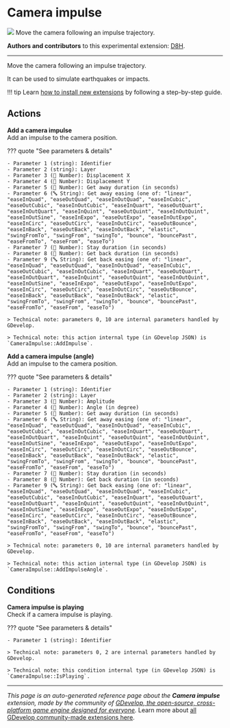 # Camera impulse

<img src="https://resources.gdevelop-app.com/assets/Icons/Glyphster Pack/Master/SVG/Arrows/Arrows_thin_arrow_up_down_directions.svg" class="extension-icon"></img>
Move the camera following an impulse trajectory.

**Authors and contributors** to this experimental extension: [D8H](https://gd.games/D8H).

---

Move the camera following an impulse trajectory.

It can be used to simulate earthquakes or impacts.

!!! tip
    Learn [how to install new extensions](/gdevelop5/extensions/search) by following a step-by-step guide.

## Actions

**Add a camera impulse**  
Add an impulse to the camera position.

??? quote "See parameters & details"

    - Parameter 1 (string): Identifier
    - Parameter 2 (string): Layer
    - Parameter 3 (🔢 Number): Displacement X
    - Parameter 4 (🔢 Number): Displacement Y
    - Parameter 5 (🔢 Number): Get away duration (in seconds)
    - Parameter 6 (🔤 String): Get away easing (one of: "linear", "easeInQuad", "easeOutQuad", "easeInOutQuad", "easeInCubic", "easeOutCubic", "easeInOutCubic", "easeInQuart", "easeOutQuart", "easeInOutQuart", "easeInQuint", "easeOutQuint", "easeInOutQuint", "easeInOutSine", "easeInExpo", "easeOutExpo", "easeInOutExpo", "easeInCirc", "easeOutCirc", "easeInOutCirc", "easeOutBounce", "easeInBack", "easeOutBack", "easeInOutBack", "elastic", "swingFromTo", "swingFrom", "swingTo", "bounce", "bouncePast", "easeFromTo", "easeFrom", "easeTo")
    - Parameter 7 (🔢 Number): Stay duration (in seconds)
    - Parameter 8 (🔢 Number): Get back duration (in seconds)
    - Parameter 9 (🔤 String): Get back easing (one of: "linear", "easeInQuad", "easeOutQuad", "easeInOutQuad", "easeInCubic", "easeOutCubic", "easeInOutCubic", "easeInQuart", "easeOutQuart", "easeInOutQuart", "easeInQuint", "easeOutQuint", "easeInOutQuint", "easeInOutSine", "easeInExpo", "easeOutExpo", "easeInOutExpo", "easeInCirc", "easeOutCirc", "easeInOutCirc", "easeOutBounce", "easeInBack", "easeOutBack", "easeInOutBack", "elastic", "swingFromTo", "swingFrom", "swingTo", "bounce", "bouncePast", "easeFromTo", "easeFrom", "easeTo")

    > Technical note: parameters 0, 10 are internal parameters handled by GDevelop.

    > Technical note: this action internal type (in GDevelop JSON) is `CameraImpulse::AddImpulse`.

**Add a camera impulse (angle)**  
Add an impulse to the camera position.

??? quote "See parameters & details"

    - Parameter 1 (string): Identifier
    - Parameter 2 (string): Layer
    - Parameter 3 (🔢 Number): Amplitude
    - Parameter 4 (🔢 Number): Angle (in degree)
    - Parameter 5 (🔢 Number): Get away duration (in seconds)
    - Parameter 6 (🔤 String): Get away easing (one of: "linear", "easeInQuad", "easeOutQuad", "easeInOutQuad", "easeInCubic", "easeOutCubic", "easeInOutCubic", "easeInQuart", "easeOutQuart", "easeInOutQuart", "easeInQuint", "easeOutQuint", "easeInOutQuint", "easeInOutSine", "easeInExpo", "easeOutExpo", "easeInOutExpo", "easeInCirc", "easeOutCirc", "easeInOutCirc", "easeOutBounce", "easeInBack", "easeOutBack", "easeInOutBack", "elastic", "swingFromTo", "swingFrom", "swingTo", "bounce", "bouncePast", "easeFromTo", "easeFrom", "easeTo")
    - Parameter 7 (🔢 Number): Stay duration (in seconds)
    - Parameter 8 (🔢 Number): Get back duration (in seconds)
    - Parameter 9 (🔤 String): Get back easing (one of: "linear", "easeInQuad", "easeOutQuad", "easeInOutQuad", "easeInCubic", "easeOutCubic", "easeInOutCubic", "easeInQuart", "easeOutQuart", "easeInOutQuart", "easeInQuint", "easeOutQuint", "easeInOutQuint", "easeInOutSine", "easeInExpo", "easeOutExpo", "easeInOutExpo", "easeInCirc", "easeOutCirc", "easeInOutCirc", "easeOutBounce", "easeInBack", "easeOutBack", "easeInOutBack", "elastic", "swingFromTo", "swingFrom", "swingTo", "bounce", "bouncePast", "easeFromTo", "easeFrom", "easeTo")

    > Technical note: parameters 0, 10 are internal parameters handled by GDevelop.

    > Technical note: this action internal type (in GDevelop JSON) is `CameraImpulse::AddImpulseAngle`.

## Conditions

**Camera impulse is playing**  
Check if a camera impulse is playing.

??? quote "See parameters & details"

    - Parameter 1 (string): Identifier

    > Technical note: parameters 0, 2 are internal parameters handled by GDevelop.

    > Technical note: this condition internal type (in GDevelop JSON) is `CameraImpulse::IsPlaying`.




---

*This page is an auto-generated reference page about the **Camera impulse** extension, made by the community of [GDevelop, the open-source, cross-platform game engine designed for everyone](https://gdevelop.io/).* Learn more about [all GDevelop community-made extensions here](/gdevelop5/extensions).